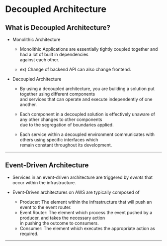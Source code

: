 # Decoupled Architecture

## What is Decoupled Architecture?

- Monolithic Architecture

  - Monolithic Applications are essentially tightly coupled together and had a lot of built in dependencies  
    against each other.

  - ex) Change of backend API can also change frontend.

- Decoupled Architecture

  - By using a decoupled architecture, you are building a solution put together using different components  
    and services that can operate and execute independently of one another.

  - Each component in a decoupled solution is effectively unaware of any other changes to other components  
    due to the segregation of boundaries applied.

  - Each service within a decoupled environment communicates with others using specific interfaces which  
    remain constant throughout its development.

---

## Event-Driven Architecture

- Services in an event-driven architecture are triggered by _events_ that occur within the infrastructure.

- Event-Driven architectures on AWS are typically composed of
  - Producer: The element within the infrastructure that will push an event to the event router.
  - Event Router: The element which process the event pushed by a producer, and takes the necessary action  
    in pushing the outcome to consumers.
  - Consumer: The element which executes the appropriate action as required.

---
